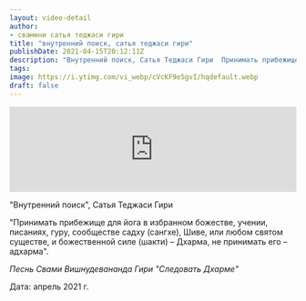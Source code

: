 ```yaml
---
layout: video-detail
author:
- свамини сатья теджаси гири
title: "внутренний поиск, сатья теджаси гири"
publishDate: 2021-04-15T20:12:11Z
description: "Внутренний поиск, Сатья Теджаси Гири  Принимать прибежище для йога в избранном божестве, учении, писаниях, гуру, сообществе садху (сангхе), Шиве, или любом святом существе, и божественной силе (шакти) – Дхарма, не принимать его – адхарма.   _П"
tags: 
image: https://i.ytimg.com/vi_webp/cVcKF9e5gvI/hqdefault.webp
draft: false
---
```


<iframe width="100%" src="https://www.youtube.com/embed/cVcKF9e5gvI" frameborder="0" allowfullscreen=""></iframe> 

 "Внутренний поиск", Сатья Теджаси Гири

 "Принимать прибежище для йога в избранном божестве, учении, писаниях, гуру, сообществе садху (сангхе), Шиве, или любом святом существе, и божественной силе (шакти) – Дхарма, не принимать его – адхарма".

  
_Песнь Свами Вишнудевананда Гири_ _"Следовать Дхарме"_ 

  
 Дата: апрель 2021 г.

  

 